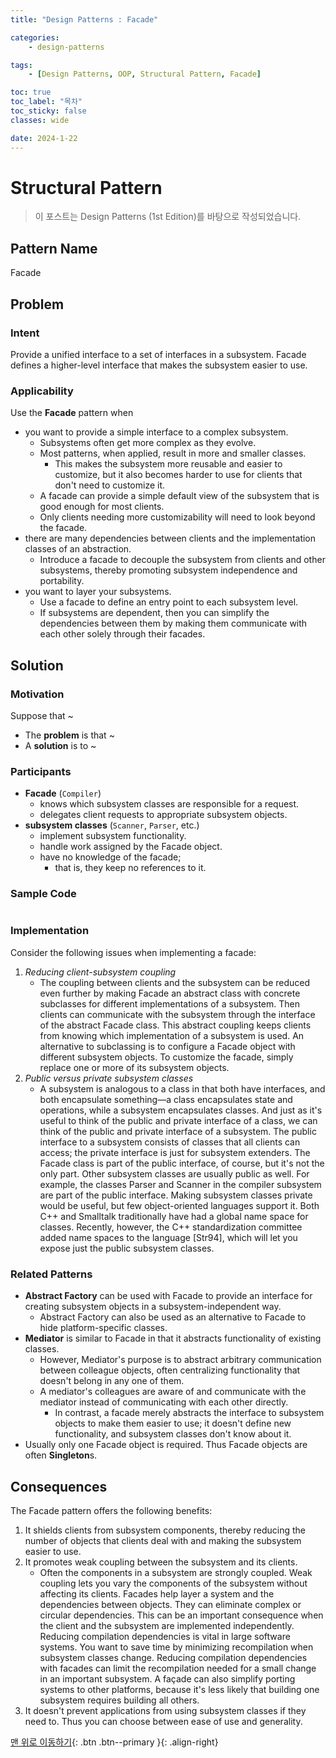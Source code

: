 ```yaml
---
title: "Design Patterns : Facade"

categories:
    - design-patterns

tags:
    - [Design Patterns, OOP, Structural Pattern, Facade]

toc: true
toc_label: "목차"
toc_sticky: false
classes: wide

date: 2024-1-22
---
```


# Structural Pattern

> 이 포스트는 Design Patterns (1st Edition)를 바탕으로 작성되었습니다.

## Pattern Name
Facade


## Problem

### Intent
Provide a unified interface to a set of interfaces in a subsystem. Facade defines a higher-level interface that makes the subsystem easier to use.

### Applicability
Use the **Facade** pattern when
- you want to provide a simple interface to a complex subsystem.
    * Subsystems often get more complex as they evolve.
    * Most patterns, when applied, result in more and smaller classes.
        + This makes the subsystem more reusable and easier to customize, but it also becomes harder to use for clients that don't need to customize it.
    * A facade can provide a simple default view of the subsystem that is good enough for most clients.
    * Only clients needing more customizability will need to look beyond the facade.
- there are many dependencies between clients and the implementation classes of an abstraction.
    * Introduce a facade to decouple the subsystem from clients and other subsystems, thereby promoting subsystem independence and portability.
- you want to layer your subsystems.
    * Use a facade to define an entry point to each subsystem level.
    * If subsystems are dependent, then you can simplify the dependencies between them by making them communicate with each other solely through their facades.


## Solution

### Motivation
Suppose that ~
- The **problem** is that ~
- A **solution** is to ~

### Participants
- **Facade** (`Compiler`)
    * knows which subsystem classes are responsible for a request.
    * delegates client requests to appropriate subsystem objects.
- **subsystem classes** (`Scanner`, `Parser`, etc.)
    * implement subsystem functionality.
    * handle work assigned by the Facade object.
    * have no knowledge of the facade;
        + that is, they keep no references to it.

### Sample Code
```c++

```

### Implementation
Consider the following issues when implementing a facade:
1. *Reducing client-subsystem coupling*
    * The coupling between clients and the subsystem can be reduced even further by making Facade an abstract class with concrete subclasses for different implementations of a subsystem. Then clients can communicate with the subsystem through the interface of the abstract Facade class.
This abstract coupling keeps clients from knowing which implementation of a subsystem is used.
An alternative to subclassing is to configure a Facade object with different subsystem objects. To customize the facade, simply replace one or more of its subsystem objects.
2. *Public versus private subsystem classes*
    * A subsystem is analogous to a class in that both have interfaces, and both encapsulate something—a class encapsulates state and operations, while a subsystem encapsulates classes. And just as it's useful to think of the public and private interface of a class, we can think of the public and private interface of a subsystem.
The public interface to a subsystem consists of classes that all clients can access; the private interface is just for subsystem extenders. The Facade class is part of the public interface, of course, but it's not the only part. Other subsystem classes are usually public as well. For example, the classes Parser and Scanner in the compiler subsystem are part of the public interface.
Making subsystem classes private would be useful, but few object-oriented languages support it. Both C++ and Smalltalk traditionally have had a global name space for classes. Recently, however, the C++ standardization committee added name spaces to the language [Str94], which will let you expose just the public subsystem classes.

### Related Patterns
- **Abstract Factory** can be used with Facade to provide an interface for creating subsystem objects in a subsystem-independent way.
    * Abstract Factory can also be used as an alternative to Facade to hide platform-specific classes.
- **Mediator** is similar to Facade in that it abstracts functionality of existing classes.
    * However, Mediator's purpose is to abstract arbitrary communication between colleague objects, often centralizing functionality that doesn't belong in any one of them.
    * A mediator's colleagues are aware of and communicate with the mediator instead of communicating with each other directly.
        + In contrast, a facade merely abstracts the interface to subsystem objects to make them easier to use; it doesn't define new functionality, and subsystem classes don't know about it.
- Usually only one Facade object is required. Thus Facade objects are often **Singleton**s.


## Consequences
The Facade pattern offers the following benefits:
1. It shields clients from subsystem components, thereby reducing the number of objects that clients deal with and making the subsystem easier to use.
2. It promotes weak coupling between the subsystem and its clients.
    * Often the components in a subsystem are strongly coupled. Weak coupling lets you vary the components of the subsystem without affecting its clients. Facades help layer a system and the dependencies between objects. They can eliminate complex or circular dependencies. This can be an important consequence when the client and the subsystem are implemented independently.
Reducing compilation dependencies is vital in large software systems. You want to save time by minimizing recompilation when subsystem classes change.
Reducing compilation dependencies with facades can limit the recompilation needed for a small change in an important subsystem. A façade can also simplify porting systems to other platforms, because it's less likely that building one subsystem requires building all others.
3. It doesn't prevent applications from using subsystem classes if they need to. Thus you can choose between ease of use and generality.

[맨 위로 이동하기](#){: .btn .btn--primary }{: .align-right}